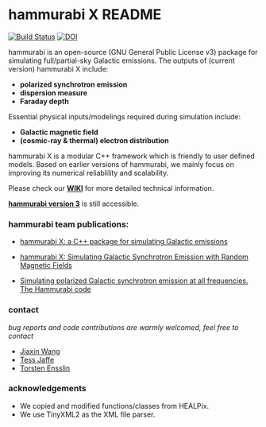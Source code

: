 # hammurabi X README

[![Build Status](https://travis-ci.org/hammurabi-dev/hammurabiX.svg?branch=master)](https://travis-ci.org/hammurabi-dev/hammurabiX)
[![DOI](https://joss.theoj.org/papers/10.21105/joss.01889/status.svg)](https://doi.org/10.21105/joss.01889)

hammurabi is an open-source (GNU General Public License v3) package
for simulating full/partial-sky Galactic emissions.
The outputs of (current version) hammurabi X include:

- **polarized synchrotron emission**
- **dispersion measure** 
- **Faraday depth**

Essential physical inputs/modelings required during simulation include:  

- **Galactic magnetic field**
- **(cosmic-ray & thermal) electron distribution**

hammurabi X is a modular C++ framework which is friendly to user defined models.
Based on earlier versions of hammurabi, we mainly focus on improving its numerical reliablility and scalability.

Please check our [**WIKI**](https://github.com/hammurabi-dev/hammurabiX/wiki) for more detailed technical information.

[**hammurabi version 3**](https://sourceforge.net/projects/hammurabicode/) is still accessible.

### hammurabi team publications:

- [hammurabi X: a C++ package for simulating Galactic emissions](https://joss.theoj.org/papers/10.21105/joss.01889#)

- [hammurabi X: Simulating Galactic Synchrotron Emission with Random Magnetic Fields](https://iopscience.iop.org/article/10.3847/1538-4365/ab72a2)

- [Simulating polarized Galactic synchrotron emission at all frequencies. The Hammurabi code](https://www.aanda.org/articles/aa/abs/2009/08/aa10564-08/aa10564-08.html)

### contact
*bug reports and code contributions are warmly welcomed, feel free to contact*

- [Jiaxin Wang](https://gioacchinowang.github.io/)
- [Tess Jaffe](https://science.gsfc.nasa.gov/sed/bio/tess.jaffe)
- [Torsten Ensslin](https://wwwmpa.mpa-garching.mpg.de/~ensslin/)

### acknowledgements

- We copied and modified functions/classes from HEALPix.
- We use TinyXML2 as the XML file parser.

